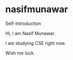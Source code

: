 # nasifmunawar
Self-Introduction

Hi, I am Nasif Munawar.

I am studying CSE right now.

Wish me luck.
